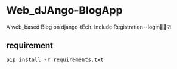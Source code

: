 # Web_dJAngo-BlogApp
A web_based Blog on django-tEch. Include Registration--login👀🚧☑
## requirement
<pre>pip install -r requirements.txt</pre>
